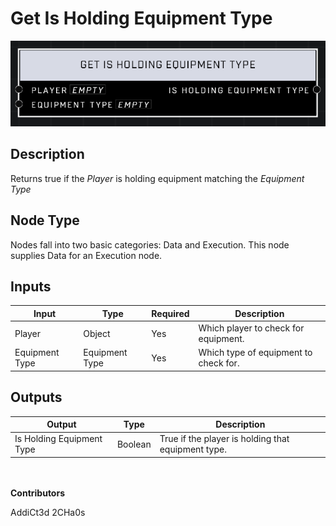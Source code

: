 # Get Is Holding Equipment Type
![](../../../.gitbook/assets/get-is-holding-equipment-type.png)
## Description
Returns true if the *Player* is holding equipment matching the *Equipment Type*

## Node Type
Nodes fall into two basic categories: Data and Execution. This node supplies Data for an Execution node.

## Inputs
| Input | Type | Required | Description |
|------------------|------------------|----------|--------------------------------------------------------------|
| Player | Object | Yes | Which player to check for equipment. |
| Equipment Type | Equipment Type | Yes | Which type of equipment to check for. |

## Outputs
| Output | Type | Description |
|------------------|------------------|--------------------------------------------------------------|
| Is Holding Equipment Type | Boolean | True if the player is holding that equipment type. |

\
\
**Contributors**

AddiCt3d 2CHa0s